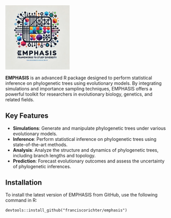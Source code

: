 
<img src="./emphasis_logo.png" alt="Emphasis Logo" width="200"/>

**EMPHASIS** is an advanced R package designed to perform statistical inference on phylogenetic trees using evolutionary models. By integrating simulations and importance sampling techniques, EMPHASIS offers a powerful toolkit for researchers in evolutionary biology, genetics, and related fields.

## Key Features

- **Simulations**: Generate and manipulate phylogenetic trees under various evolutionary models.
- **Inference**: Perform statistical inference on phylogenetic trees using state-of-the-art methods.
- **Analysis**: Analyze the structure and dynamics of phylogenetic trees, including branch lengths and topology.
- **Prediction**: Forecast evolutionary outcomes and assess the uncertainty of phylogenetic inferences.

## Installation

To install the latest version of EMPHASIS from GitHub, use the following command in R:


```
devtools::install_github("franciscorichter/emphasis")
```


